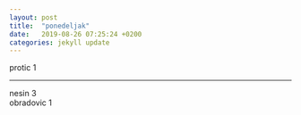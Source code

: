 ```yaml
---
layout: post
title:  "ponedeljak"
date:   2019-08-26 07:25:24 +0200
categories: jekyll update
---
```


protic 1  

***

nesin 3  
obradovic 1  